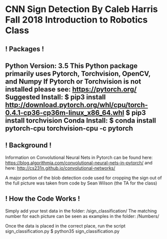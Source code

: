 CNN Sign Detection
By Caleb Harris
Fall 2018 Introduction to Robotics Class
===============================================================================

! Packages !
---------------------------------------
Python Version:  3.5
This Python package primarily uses Pytorch, Torchvision, OpenCV, and Numpy
If Pytorch or Torchvision is not installed please see:  https://pytorch.org/
Suggested Install:  $ pip3 install http://download.pytorch.org/whl/cpu/torch-0.4.1-cp36-cp36m-linux_x86_64.whl
$ pip3 install torchvision
Conda Install:  $ conda install pytorch-cpu torchvision-cpu -c pytorch
---------------------------------------

! Background !
---------------------------------------
Information on Convolutional Neural Nets in Pytorch can be found here:  https://blog.algorithmia.com/convolutional-neural-nets-in-pytorch/
and here:  http://cs231n.github.io/convolutional-networks/

A major portion of the blob detection code used for cropping the sign out of the full picture was taken from code by Sean Wilson (the TA for the class)

! How the Code Works !
---------------------------------------
Simply add your test data in the folder:  /sign_classification/
The matching number for each picture can be seen as examples in the folder:
/Numbers/

Once the data is placed in the correct place, run the script sign_classification.py
$ python35 sign_classification.py

